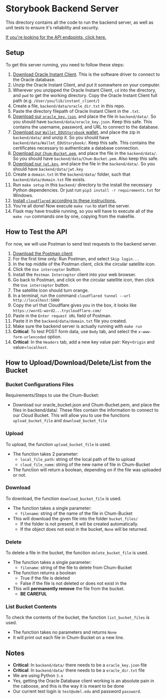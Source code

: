# Storybook Backend Server

This directory contains all the code to run the backend server, as well as unit
tests to ensure it's reliability and security.

[If you're looking for the API endpoints, click here.](api.md)

## Setup

To get this server running, you need to follow these steps:

 1. [Download Oracle Instant Client](https://www.oracle.com/database/technologies/instant-client/downloads.html).  This is the software driver to connect to the Oracle database.
 2. Unzip the Oracle Instant Client, and put it somewhere on your computer.
 3. Wherever you unzipped the Oracle Instant Client, `cd` into the directory, and `pwd` to get the working directory.  Copy the Oracle Instant Client full path (e.g. `/User/you/lib/instant_client/`)
 4. Create a file, `backend/data/oracle_dir.txt` in this repo.
 5. Paste the directory filepath of Oracle Instant Client in the `.txt`.
 6. [Download our `oracle_key.json`](https://drive.google.com/file/d/1o50RcKhDWeBZyKIsH-BwOy_yQVb79pcb/view?usp=sharing), and place the file in `backend/data/`.  So you should have `backend/data/oracle_key.json`.  Keep this safe.  This contains the username, password, and URL to connect to the database.  
 7. [Download our `Wallet_EDUStorybook` wallet](https://drive.google.com/file/d/15tEPQTOutgKm5h2kJP3hRE4VO8czimP4/view?usp=sharing), and place the zip in `backend/data/` and unzip it. So you should have `backend/data/Wallet_EDUStorybook/`.  Keep this safe.  This contains the certificates necessary to authenticate a database connection.
 8. [Download our `Chum-Bucket.pem`](https://drive.google.com/file/d/13v0AyIzHgV9XOMgK7hvzoygNoGmVzvdU/view?usp=sharing), and place the file in the `backend/data/`. So you should have `backend/data/Chum-Bucket.pem`. Also keep this safe.
 9. [Download our `jwt.key`](https://drive.google.com/file/d/1fmK-E8HQQed24HzE2YslwGOTGNA4WDU5/view?usp=sharing), and place the file in the `backend/data/`. So you should have `backend/data/jwt.key`
 10. Create a `domain.txt` in the `backend/data/` folder, such that `backend/data/domain.txt` file exists.
 11. Run `make setup` in this `backend/` directory to the install the necessary Python dependencies.  Or just run `pip3 install -r requirements.txt` for Windows.
 12. [Install `cloudflared` according to these instructions.](https://developers.cloudflare.com/cloudflare-one/connections/connect-apps/install-and-setup/installation)
 13. You're all done!  Now execute `make run` to start the server.
 14. Flask may have trouble running, so you will have to execute all of the `make run` commands one by one, copying from the makefile.

## How to Test the API

For now, we will use Postman to send test requests to the backend server.

 1. [Download the Postman client](https://www.postman.com/downloads/)
 2. For the first time only: Run Postman, and select `Skip login...`
 3. In the top middle of the Postman client, click the circular satellite icon.
 4. Click the `Use interceptor` button.
 5. Install the `Postman Interceptor` client into your web browser.
 6. Go back to Postman, and click on the circular satellite icon, then click the `Use interceptor` button.
 7. The satellite icon should turn orange.
 8.  In a terminal, run the command `cloudflared tunnel --url http://localhost:5000`
 9.  Copy the url that Cloudflare gives you in the box, it looks like `https://word1-word2...trycloudflare.com/`
 10. Paste in the `Enter request URL` field of Postman.
 11. Paste it in the `backend/data/domain.txt` file you created.
 12. Make sure the backend server is actually running with `make run`
 13. **Critical**: To test POST form data, use `Body` tab, and select the `x-www-form-urlencoded` option.
 14. **Critical**: In the `Headers` tab, add a new key value pair: Key=`Origin` and value=`localhost`.

## How to Upload/Download/Delete/List from the Bucket

### Bucket Configurations Files

Requirements/Steps to use the Chum-Bucket:
 - Download our oracle_bucket.json and Chum-Bucket.pem, and place the files in backend/data/. These files contain the information to connect to our Cloud Bucket. This will allow you to use the functions `upload_bucket_file` and `download_bucket_file`
 
### Upload
 
To upload, the function `upload_bucket_file` is used.

 - The function takes 2 parameter:
   - `local_file_path`: string of the local path of file to upload 
   - `cloud_file_name`: string of the new name of file in Chum-Bucket
 - The function will return a boolean, depending on if the file was uploaded or not.

### Download

To download, the function `download_bucket_file` is used.

 - The function takes a single parameter:
   - `filename`: string of the name of the file in Chum-Bucket
 - This will download the given file into the folder `bucket_files/`
   - If the folder is not present, it will be created automatically.
   - If the object does not exist in the bucket, `None` will be returned.

### Delete

To delete a file in the bucket, the function `delete_bucket_file` is used.

 - The function takes a single parameter:
   - `filename`: string of the file to delete from Chum-Bucket
 - The function returns a boolean
   - True if the file is deleted
   - False if the file is not deleted or does not exist in the
 - This will **permanently remove** the file from the bucket.
   - **BE CAREFUL**


### List Bucket Contents

 To check the contents of the bucket, the function `list_bucket_files` is used.

 - The function takes no parameters and returns `None`
 - It will print out each file in Chum-Bucket on a new line.

## Notes

 - **Critical**: In `backend/data/` there needs to be a `oracle_key.json` file
 - **Critical**: In `backend/data/` there needs to be a `oracle_dir.txt` file
 - We are using Python `3.x`
 - Yes, getting the Oracle Database client working is an absolute pain in the caboose, and this is the way it is meant to be done
 - Our current test login is `test@udel.edu` and password `password`.